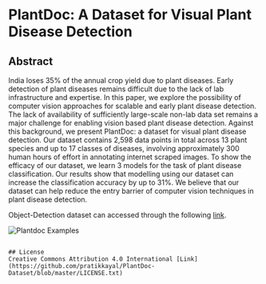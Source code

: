 # PlantDoc: A Dataset for Visual Plant Disease Detection

## Abstract
India loses 35% of the annual crop yield due to plant diseases. Early detection of plant diseases remains difficult due to the lack of lab infrastructure and expertise. In this paper, we explore the possibility of computer vision approaches for scalable and early plant disease detection. The lack of availability of sufficiently large-scale non-lab data set remains a major challenge for enabling vision based plant disease detection. Against this background, we present PlantDoc: a dataset for visual plant disease detection. Our dataset contains 2,598 data points in total across 13 plant species and up to 17 classes of diseases, involving approximately 300 human hours of effort in annotating internet scraped images. To show the efficacy of our dataset, we learn 3 models for the task of plant disease classification. Our results show that modelling using our dataset can increase the classification accuracy by up to 31%. We believe that our dataset can help reduce the entry barrier of computer vision techniques in plant disease detection.

Object-Detection dataset can accessed through the following [link](https://github.com/pratikkayal/PlantDoc-Object-Detection-Dataset).

![Plantdoc Examples](PlantDoc_Examples.png)


```

## License
Creative Commons Attribution 4.0 International [Link](https://github.com/pratikkayal/PlantDoc-Dataset/blob/master/LICENSE.txt)
